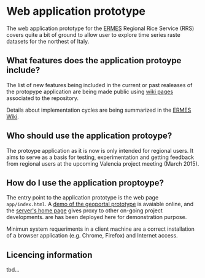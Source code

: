 # Web application prototype
The web application prototype for the [ERMES](http://www.ermes-fp7space.eu/) Regional Rice Service (RRS) covers quite a bit of ground to allow user to explore time series raste datasets for the northest of Italy.


## What features does the application protoype include? 
The list of new features being included in the current or past realeases of the protopype application are being made public using [wiki pages](https://github.com/ermes-fp7space/regional-prototype/wiki) associated to the repository.

Details about implementation cycles are being summarized in the [ERMES Wiki](http://www.ermes-fp7space.eu/ermeswiki).

## Who should use the application protoype?
The protoype application as it is now is only intended for regional users. It aims to serve as a basis for testing, experimentation and getting feedback from regional users at the upcoming Valencia project meeting (March 2015). 

## How do I use the application proptoype?
The entry point to the application prototype is the web page `app/index.html`. A [demo of the geoportal prototype](http://ermes.dlsi.uji.es/prototype/geoportal) is avaiable online, and the [server's home page](http://ermes.dlsi.uji.es/) gives proxy to other on-going project developments. are  has been deployed here for demonstration purpose. 

Minimun system requeriments in a client machine are a correct installation of a browser application (e.g. Chrome, Firefox) and Internet access.

## Licencing information 
tbd...

